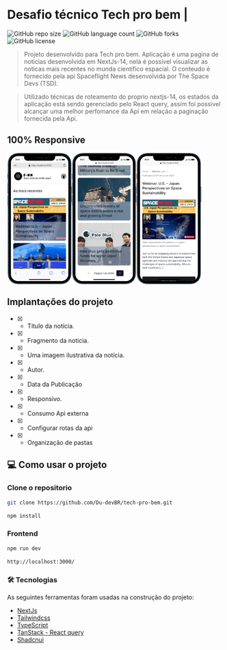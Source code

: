 # Desafio técnico Tech pro bem |


![GitHub repo size](https://img.shields.io/github/repo-size/Du-devBR/tech-pro-bem)
![GitHub language count](https://img.shields.io/github/languages/count/Du-devBR/tech-pro-bem)
![GitHub forks](https://img.shields.io/github/forks/Du-devBR/tech-pro-bem)
![GitHub license](https://img.shields.io/github/license/Du-devBR/tech-pro-bem)

> Projeto desenvolvido para Tech pro bem. Aplicação é uma pagina de noticias desenvolvida em NextJs-14, nela é possivel visualizar as noticas mais
>recentes no munda cientifico espacial. O conteudo é fornecido pela api Spaceflight News desenvolvida por  The Space Devs (TSD).

> Utilizado técnicas de roteamento do proprio nextjs-14, os estados da aplicação está sendo gerenciado pelo React query, assim foi possivel alcançar uma melhor perfomance da Api em relação a paginação fornecida pela Api.

## 100% Responsive

<div
  style="width:100%; display:flex; gap:16px, flex-wrap: wrap"
>
<img src="./src/assets//screenshot//screen1.png" width="30%">
<img src="./src/assets//screenshot//screen2.png" width="30%">
<img src="./src/assets//screenshot//screen3.png" width="30%">
</div>


## Implantações do projeto

- [x] - Título da notícia.
- [x] - Fragmento da notícia.
- [x] - Uma imagem ilustrativa da notícia.
- [x] - Autor.
- [x] - Data da Publicação
- [x] - Responsivo.
- [x] - Consumo Api externa
- [x] - Configurar rotas da api
- [x] - Organização de pastas

## 💻 Como usar o projeto

<h3>Clone o repositorio</h3>

```bash
git clone https://github.com/Du-devBR/tech-pro-bem.git
```

```bash
npm install
```

### Frontend
```bash
npm run dev
```

```bash
http://localhost:3000/
```

### 🛠 Tecnologias

As seguintes ferramentas foram usadas na construção do projeto:

- [NextJs](https://nextjs.org/)
- [Tailwindcss](https://tailwindcss.com/)
- [TypeScript](https://www.typescriptlang.org/)
- [TanStack - React query](https://tanstack.com/query/latest)
- [Shadcnui](https://ui.shadcn.com/docs)
